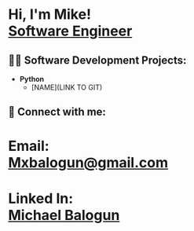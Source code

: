 
<h1>Hi, I'm Mike! <br/><a href="https://www.linkedin.com/in/michael-balogun-b57218223/">Software Engineer</a>
  
<h2>👨‍💻 Software Development Projects:</h2>

- <b>Python</b>
  - [NAME](LINK TO GIT)

<h2> 🤳 Connect with me:</h2>

<h1>Email: <br/><a href=mailto: mxbalogun@gmaail.com>Mxbalogun@gmail.com</a>
<h1>Linked In: <br/><a href="https://www.linkedin.com/in/michael-balogun-b57218223/" rel="noopener" target="_blank">Michael Balogun</a>
